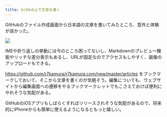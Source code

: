 ```yaml
---
title: GitHub上で文章を書く
---
```


GitHubのファイル作成画面から日本語の文章を書いてみたところ、意外と体験が良かった。

![](https://i.imgur.com/fA4jDUOh.png)

IMEや折り返しの挙動には今のところ困ってないし、Markdownのプレビュー機能やリッチな差分表示もあるし、URLが固定なのでアクセスもしやすく、画像のアップロードもできる。

<https://github.com/r7kamura/r7kamura.com/new/master/articles> をブックマークしておいて、そこから文章を書くのが気軽そう。編集についても、ウェブサイトから編集画面への遷移をやるブックマークレットでもこさえておけば便利にやれそうな気配がある。

GitHubのiOSアプリもしばらくすればリリースされそうな気配があるので、将来的にiPhoneからも簡単に使えるようになるともっと嬉しい。
